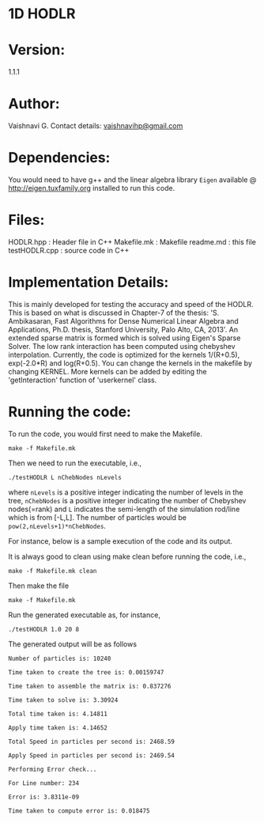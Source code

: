 1D HODLR
========================

Version:
========================
1.1.1

Author:
========================
Vaishnavi G.
Contact details: vaishnavihp@gmail.com

Dependencies:
========================
You would need to have g++ and the linear algebra library `Eigen` available @ <http://eigen.tuxfamily.org> installed to run this code.

Files:
========================
HODLR.hpp	:	Header file in C++
Makefile.mk	:	Makefile
readme.md	:	this file
testHODLR.cpp	:	source code in C++

Implementation Details:
========================
This is mainly developed for testing the accuracy and speed of the HODLR. 
This is based on what is discussed in Chapter-7 of the thesis: 'S. Ambikasaran, Fast Algorithms for Dense Numerical Linear Algebra and Applications,
Ph.D. thesis, Stanford University, Palo Alto, CA, 2013'.
An extended sparse matrix is formed which is solved using Eigen's Sparse Solver.
The low rank interaction has been computed using chebyshev interpolation.
Currently, the code is optimized for the kernels 1/(R+0.5), exp(-2.0*R) and log(R+0.5).
You can change the kernels in the makefile by changing KERNEL. 
More kernels can be added by editing the 'getInteraction' function of 'userkernel' class.


Running the code:
========================
To run the code, you would first need to make the Makefile. 

	make -f Makefile.mk

Then we need to run the executable, i.e.,

	./testHODLR L nChebNodes nLevels

where `nLevels` is a positive integer indicating the number of levels in the tree, `nChebNodes` is a positive integer indicating the number of Chebyshev nodes(=rank)  and `L` indicates the semi-length of the simulation rod/line which is from [-L,L]. The number of particles would be `pow(2,nLevels+1)*nChebNodes`.

For instance, below is a sample execution of the code and its output.

It is always good to clean using make clean before running the code, i.e.,
	
	make -f Makefile.mk clean

Then make the file

	make -f Makefile.mk

Run the generated executable as, for instance,

	./testHODLR 1.0 20 8

The generated output will be as follows

	Number of particles is: 10240

	Time taken to create the tree is: 0.00159747

	Time taken to assemble the matrix is: 0.837276

	Time taken to solve is: 3.30924

	Total time taken is: 4.14811

	Apply time taken is: 4.14652

	Total Speed in particles per second is: 2468.59

	Apply Speed in particles per second is: 2469.54

	Performing Error check...

	For Line number: 234

	Error is: 3.8311e-09

	Time taken to compute error is: 0.018475
